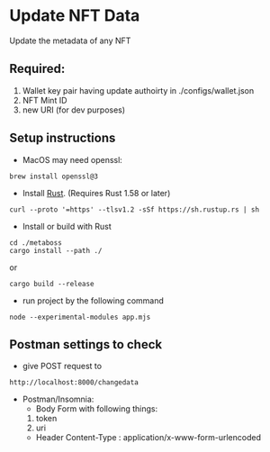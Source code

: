 # Update NFT Data

Update the metadata of any NFT

## Required:

1. Wallet key pair having update authoirty in ./configs/wallet.json
2. NFT Mint ID
3. new URI (for dev purposes)

## Setup instructions

- MacOS may need openssl:

```
brew install openssl@3
```

- Install <a href="https://www.rust-lang.org/tools/install"> Rust</a>. (Requires Rust 1.58 or later)

```
curl --proto '=https' --tlsv1.2 -sSf https://sh.rustup.rs | sh
```

- Install or build with Rust

```
cd ./metaboss
cargo install --path ./
```

or

```
cargo build --release
```

- run project by the following command

```
node --experimental-modules app.mjs
```

## Postman settings to check

- give POST request to

```
http://localhost:8000/changedata
```

- Postman/Insomnia:
  - Body Form with following things:
  1.  token
  2.  uri
  - Header
    Content-Type : application/x-www-form-urlencoded
